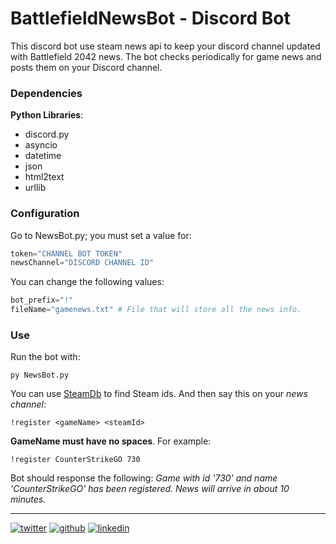 # BattlefieldNewsBot - Discord Bot

This discord bot use steam news api to keep your discord channel updated with Battlefield 2042 news. The bot checks periodically for game news and posts them on your Discord channel.


### Dependencies

**Python Libraries**:
 * discord.py
 * asyncio
 * datetime
 * json
 * html2text
 * urllib

### Configuration

 Go to NewsBot.py; you must set a value for:
 ```python
 token="CHANNEL BOT TOKEN"
 newsChannel="DISCORD CHANNEL ID"
 ```
 You can change the following values:
 ```python
 bot_prefix="!"
 fileName="gamenews.txt" # File that will store all the news info.
 ```
 
### Use

Run the bot with:
```
py NewsBot.py
```

You can use [SteamDb](https://steamdb.info/) to find Steam ids. And then say this on your *news channel*:
```
!register <gameName> <steamId>
```

**GameName must have no spaces**. For example:
```
!register CounterStrikeGO 730
```
Bot should response the following:
*Game with id '730' and name 'CounterStrikeGO' has been registered. News will arrive in about 10 minutes.*

- - -
[![twitter][1.1]][1]     [![github][2.2]][2]     [![linkedin][3.3]][3]

[1]:https://twitter.com/b_munizcastro
[1.1]:https://cdn4.iconfinder.com/data/icons/iconsimple-logotypes/512/twitter-24.png

[2]:https://github.com/bramucas
[2.2]:https://cdn4.iconfinder.com/data/icons/iconsimple-logotypes/512/github-24.png

[3]:https://www.linkedin.com/in/brais-mu%C3%B1iz-castro-93279115a/
[3.3]:https://cdn4.iconfinder.com/data/icons/iconsimple-logotypes/512/linkedin-24.png
